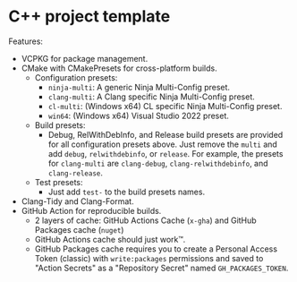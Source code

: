 # C++ project template

Features:

- VCPKG for package management.
- CMake with CMakePresets for cross-platform builds.
  - Configuration presets:
    - `ninja-multi`: A generic Ninja Multi-Config preset.
    - `clang-multi`: A Clang specific Ninja Multi-Config preset.
    - `cl-multi`: (Windows x64) CL specific Ninja Multi-Config preset.
    - `win64`: (Windows x64) Visual Studio 2022 preset.
  - Build presets:
    - Debug, RelWithDebInfo, and Release build presets are provided for all configuration presets above. Just remove the `multi` and add `debug`, `relwithdebinfo`, or `release`. For example, the presets for `clang-multi` are `clang-debug`, `clang-relwithdebinfo`, and `clang-release`.
  - Test presets:
    - Just add `test-` to the build presets names.
- Clang-Tidy and Clang-Format.
- GitHub Action for reproducible builds.
  - 2 layers of cache: GitHub Actions Cache (`x-gha`) and GitHub Packages cache (`nuget`)
  - GitHub Actions cache should just work™️.
  - GitHub Packages cache requires you to create a Personal Access Token (classic) with `write:packages` permissions and saved to "Action Secrets" as a "Repository Secret" named `GH_PACKAGES_TOKEN`.
